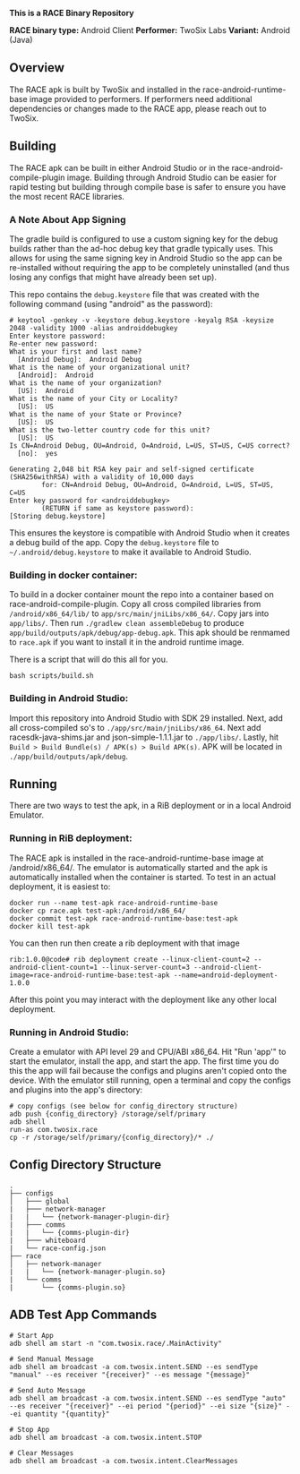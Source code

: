 **This is a RACE Binary Repository**

**RACE binary type:** Android Client
**Performer:** TwoSix Labs
**Variant:** Android (Java)

## Overview

The RACE apk is built by TwoSix and installed in the race-android-runtime-base image provided to 
performers. If performers need additional dependencies or changes made to the RACE app, please reach
out to TwoSix.

## Building

The RACE apk can be built in either Android Studio or in the race-android-compile-plugin image. 
Building through Android Studio can be easier for rapid testing but building through compile base is
safer to ensure you have the most recent RACE libraries.

### A Note About App Signing

The gradle build is configured to use a custom signing key for the debug builds
rather than the ad-hoc debug key that gradle typically uses. This allows for
using the same signing key in Android Studio so the app can be re-installed
without requiring the app to be completely uninstalled (and thus losing any
configs that might have already been set up).

This repo contains the `debug.keystore` file that was created with the following
command (using "android" as the password):

```
# keytool -genkey -v -keystore debug.keystore -keyalg RSA -keysize 2048 -validity 1000 -alias androiddebugkey
Enter keystore password:
Re-enter new password:
What is your first and last name?
  [Android Debug]:  Android Debug
What is the name of your organizational unit?
  [Android]:  Android
What is the name of your organization?
  [US]:  Android
What is the name of your City or Locality?
  [US]:  US
What is the name of your State or Province?
  [US]:  US
What is the two-letter country code for this unit?
  [US]:  US
Is CN=Android Debug, OU=Android, O=Android, L=US, ST=US, C=US correct?
  [no]:  yes

Generating 2,048 bit RSA key pair and self-signed certificate (SHA256withRSA) with a validity of 10,000 days
        for: CN=Android Debug, OU=Android, O=Android, L=US, ST=US, C=US
Enter key password for <androiddebugkey>
        (RETURN if same as keystore password):
[Storing debug.keystore]
```

This ensures the keystore is compatible with Android Studio when it creates a
debug build of the app. Copy the `debug.keystore` file to
`~/.android/debug.keystore` to make it available to Android Studio.

### Building in docker container:
To build in a docker container mount the repo into a container based on race-android-compile-plugin. Copy all cross compiled libraries from `/android/x86_64/lib/` to `app/src/main/jniLibs/x86_64/`. Copy jars into `app/libs/`. Then run `./gradlew clean assembleDebug` to produce `app/build/outputs/apk/debug/app-debug.apk`. This apk should be renmamed to `race.apk` if you want to install it in the android runtime image.

There is a script that will do this all for you.
```
bash scripts/build.sh
```

### Building in Android Studio:
Import this repository into Android Studio with SDK 29 installed. Next, add all cross-compiled so's to `./app/src/main/jniLibs/x86_64`. Next add racesdk-java-shims.jar and json-simple-1.1.1.jar to `./app/libs/`. Lastly, hit `Build > Build Bundle(s) / APK(s) > Build APK(s)`. APK will be located in `./app/build/outputs/apk/debug`.

## Running

There are two ways to test the apk, in a RiB deployment or in a local Android Emulator.

### Running in RiB deployment:
The RACE apk is installed in the race-android-runtime-base image at /android/x86_64/. The emulator is automatically started and the apk is automatically installed when the container is started. To test in an actual deployment, it is easiest to:

```
docker run --name test-apk race-android-runtime-base
docker cp race.apk test-apk:/android/x86_64/
docker commit test-apk race-android-runtime-base:test-apk
docker kill test-apk
```

You can then run then create a rib deployment with that image
```
rib:1.0.0@code# rib deployment create --linux-client-count=2 --android-client-count=1 --linux-server-count=3 --android-client-image=race-android-runtime-base:test-apk --name=android-deployment-1.0.0
```
After this point you may interact with the deployment like any other local deployment.


### Running in Android Studio:

Create a emulator with API level 29 and CPU/ABI x86_64. Hit "Run 'app'" to start the emulator, install the app, and start the app. The first time you do this the app will fail because the configs and plugins aren't copied onto the device. With the emulator still running, open a terminal and copy the configs and plugins into the app's directory: 

```
# copy configs (see below for config_directory structure)
adb push {config_directory} /storage/self/primary
adb shell
run-as com.twosix.race
cp -r /storage/self/primary/{config_directory}/* ./
```

## Config Directory Structure

```
.
├── configs
│   ├─── global
|   ├─── network-manager
|   |   └── {network-manager-plugin-dir}
|   ├─── comms
|   |   └── {comms-plugin-dir}
|   ├─── whiteboard
|   └── race-config.json
├── race
│   ├── network-manager
|   |   └── {network-manager-plugin.so}
|   └── comms
|       └── {comms-plugin.so}
```

## ADB Test App Commands

```
# Start App
adb shell am start -n "com.twosix.race/.MainActivity"

# Send Manual Message
adb shell am broadcast -a com.twosix.intent.SEND --es sendType "manual" --es receiver "{receiver}" --es message "{message}"

# Send Auto Message
adb shell am broadcast -a com.twosix.intent.SEND --es sendType "auto" --es receiver "{receiver}" --ei period "{period}" --ei size "{size}" --ei quantity "{quantity}"

# Stop App
adb shell am broadcast -a com.twosix.intent.STOP

# Clear Messages
adb shell am broadcast -a com.twosix.intent.ClearMessages

```
